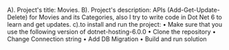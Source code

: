 A). Project's title: Movies.
B). Project's description: APIs (Add-Get-Update-Delete) for Movies and its Categories, also I try to write code in Dot Net 6 to learn and get updates.
c).to install and run the project:
•	Make sure that you use the following version of dotnet-hosting-6.0.0 
•	Clone the repository
•	Change Connection string 
•	Add DB Migration 
•	Build and run solution
